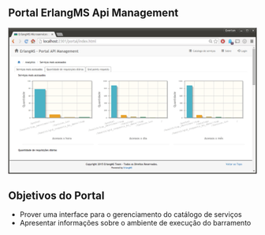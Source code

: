 
Portal ErlangMS Api Management
-----


![alt tag](https://github.com/erlangMS/portal/blob/master/static/img/dashboard.png)


Objetivos do Portal
------------------------
* Prover uma interface para o gerenciamento do catálogo de serviços
* Apresentar informações sobre o ambiente de execução do barramento
 



